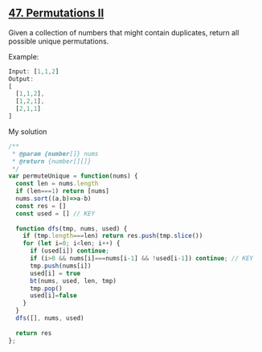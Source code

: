 ## [47. Permutations II](https://leetcode.com/problems/permutations-ii/)
Given a collection of numbers that might contain duplicates, return all possible unique permutations.

Example:
```js
Input: [1,1,2]
Output:
[
  [1,1,2],
  [1,2,1],
  [2,1,1]
]
```
My solution
```js
/**
 * @param {number[]} nums
 * @return {number[][]}
 */
var permuteUnique = function(nums) {
  const len = nums.length
  if (len===1) return [nums]
  nums.sort((a,b)=>a-b)
  const res = []
  const used = [] // KEY
  
  function dfs(tmp, nums, used) {
    if (tmp.length===len) return res.push(tmp.slice())
    for (let i=0; i<len; i++) {
      if (used[i]) continue;
      if (i>0 && nums[i]===nums[i-1] && !used[i-1]) continue; // KEY
      tmp.push(nums[i])
      used[i] = true
      bt(nums, used, len, tmp)
      tmp.pop()
      used[i]=false
    }
  }
  dfs([], nums, used)
  
  return res
};
```
